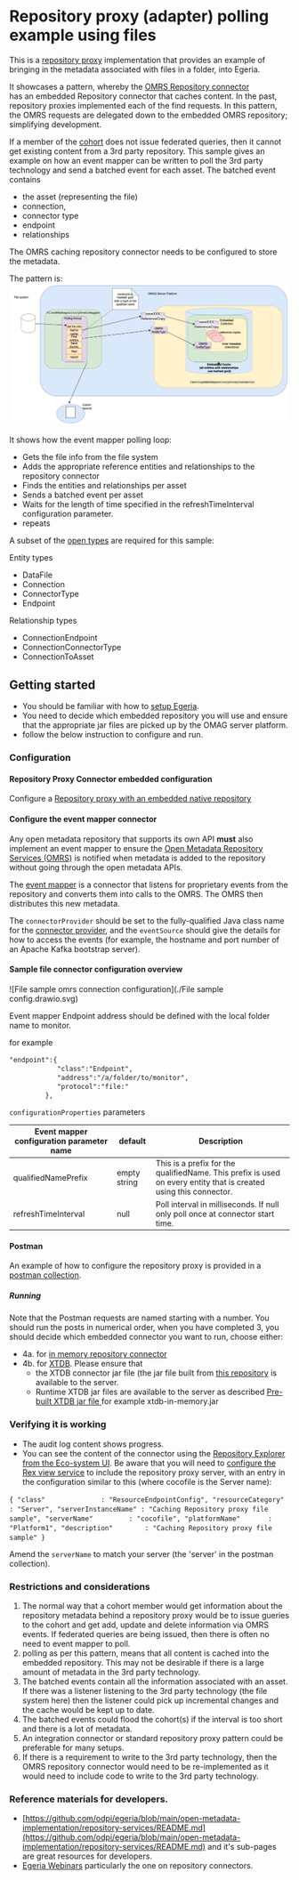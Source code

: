 <!-- SPDX-License-Identifier: CC-BY-4.0 -->
<!-- Copyright Contributors to the Egeria project. -->

# Repository proxy (adapter) polling example using files

This is a [repository proxy](https://egeria-project.org/concepts/repository-proxy/?h=repository) implementation
that provides an example of bringing in the metadata associated with files in a folder, into Egeria.

It showcases a pattern, whereby the [OMRS Repository connector](https://egeria-project.org/concepts/repository-connector/?h=repository+connector)  
has an embedded Repository connector that caches content. In the past, repository proxies implemented each of the find requests.
In this pattern, the OMRS requests are delegated down to the embedded OMRS repository; simplifying development.

If a member of the [cohort](https://egeria-project.org/services/omrs/cohort/?h=cohort) does not issue federated queries,
then it cannot get existing content from a 3rd party repository. This sample gives an example on how an event mapper can be written
to poll the 3rd party technology and send a batched event for each asset. The batched event contains

* the asset (representing the file)
* connection,
* connector type
* endpoint
* relationships

The OMRS caching repository connector needs to be configured to store the metadata.

The pattern is:
![Caching Repository proxy components](File%20sample.drawio.png)

It shows how the event mapper polling loop:
- Gets the file info from the file system
- Adds the appropriate reference entities and relationships to the repository connector
- Finds the entities and relationships per asset
- Sends a batched event per asset
- Waits for the length of time specified in the refreshTimeInterval configuration parameter.
- repeats


A subset of the [open types](https://egeria-project.org/types/) are required for this sample:

Entity types
* DataFile
* Connection
* ConnectorType
* Endpoint

Relationship types
* ConnectionEndpoint
* ConnectionConnectorType
* ConnectionToAsset


## Getting started
- You should be familiar with how to [setup Egeria](https://egeria-project.org/education/egeria-dojo/running-egeria/setup-environment/).
- You need to decide which embedded repository you will use and ensure that the appropriate jar files are picked up by the OMAG server platform.
- follow the below instruction to configure and run.

### Configuration

#### Repository Proxy Connector embedded configuration

Configure a [Repository proxy with an embedded native repository](/connectors/repository/repository-proxy-embedded-repository/)

#### Configure the event mapper connector

Any open metadata repository that supports its own API **must** also implement an event mapper to ensure the [Open Metadata Repository Services (OMRS)](/services/omrs) is notified when metadata is added to the repository without going through the open metadata APIs.

The [event mapper](/concepts/event-mapper-connector) is a connector that listens for proprietary events from the repository and converts them into calls to the OMRS. The OMRS then distributes this new metadata.

The `connectorProvider` should be set to the fully-qualified Java class name for the [connector provider](/concepts/connector-provider), and the `eventSource` should give the details for how to access the events (for example, the hostname and port number of an Apache Kafka bootstrap server).

#### Sample file connector configuration overview
![File sample omrs connection configuration](./File sample config.drawio.svg)


Event mapper Endpoint address should be defined with the local folder name to monitor.

for example 

```
"endpoint":{
            "class":"Endpoint",
            "address":"/a/folder/to/monitor",
            "protocol":"file:"
         },
```

`configurationProperties` parameters

| Event mapper configuration parameter name | default      | Description                                                                                                       |
|------------------------------------------|--------------|-------------------------------------------------------------------------------------------------------------------|
| qualifiedNamePrefix                      | empty string | This is a prefix for the qualifiedName. This prefix is used on every entity that is created using this connector. |
| refreshTimeInterval                      | null         | Poll interval in milliseconds. If null only poll once at connector start time.                                    |


#### Postman
An example of how to configure the repository proxy is provided in a [postman collection](https://github.com/odpi/egeria-connector-repository-file-sample/blob/main/postman/File%20Caching%20Repository%20Proxy%20sample%20-%20with%20variables.postman_collection.json/).

##### Running
Note that the Postman requests are named starting with a number. You should run the posts in numerical order, when you have completed 3,
you should decide which embedded connector you want to run, choose either:

* 4a. for [in memory repository connector](https://egeria-project.org/connectors/repository/in-memory/overview/?h=memory)
* 4b. for [XTDB](https://egeria-project.org/connectors/repository/xtdb/?h=xtdb). Please ensure that
    * the XTDB connector jar file (the jar file built from [this repository](https://github.com/odpi/egeria-connector-xtdb) is available to the server.
    * Runtime XTDB jar files are available to the server as described [Pre-built XTDB jar file ](https://docs.xtdb.com/administration/1.22.0/installing/) for example xtdb-in-memory.jar


### Verifying it is working

* The audit log content shows progress.
* You can see the content of the connector using the [Repository Explorer from the Eco-system UI](https://egeria-project.org/guides/ecosystem-ui/rex-user-guide/?h=repository+explorer). Be aware that you
  will need to [configure the Rex view service](https://egeria-project.org/guides/admin/servers/configuring-a-view-server/?h=view+server+configuration#integration-view-services)
  to include the repository proxy server, with an entry in the configuration similar to this (where cocofile is the Server name):

`{
"class"              : "ResourceEndpointConfig",
"resourceCategory"   : "Server",
"serverInstanceName" : "Caching Repository proxy file sample",
"serverName"         : "cocofile",
"platformName"       : "Platform1",
"description"        : "Caching Repository proxy file sample"
}`

Amend the `serverName` to match your server (the 'server' in the postman collection).

### Restrictions and considerations

1. The normal way that a cohort member would get information about the repository metadata
   behind a repository proxy would be to issue gueries to the cohort and get add, update and delete information via OMRS events.
   If federated queries are being issued, then there is often no need to event mapper to poll.
2. polling as per this pattern, means that all content is cached into the embedded repository. This
   may not be desirable if there is a large amount of metadata in the 3rd party technology.
3. The batched events contain all the information associated with an asset. If there was a listener listening to the
   3rd party technology (the file system here) then the listener could pick up incremental changes and
   the cache would be kept up to date.
4. The batched events could flood the cohort(s) if the interval is too short and there is a lot of metadata. 
5. An integration connector or standard repository proxy pattern could be preferable for many setups. 
6. If there is a requirement to write to the 3rd party technology, then the OMRS repository connector
   would need to be re-implemented as it would need to include code to write to the 3rd party technology.


### Reference materials for developers.

* [https://github.com/odpi/egeria/blob/main/open-metadata-implementation/repository-services/README.md](https://github.com/odpi/egeria/blob/main/open-metadata-implementation/repository-services/README.md)
  and it's sub-pages are great resources for developers.
* [Egeria Webinars](https://wiki.lfaidata.foundation/display/EG/Egeria+Webinar+program) particularly the one on repository connectors.
